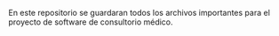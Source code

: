 En este repositorio se guardaran todos los archivos importantes para el proyecto de software de consultorio médico.
